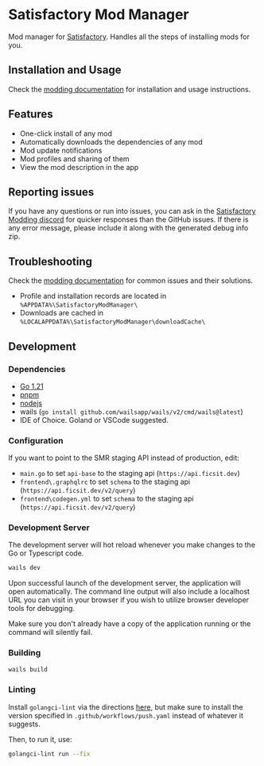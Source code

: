 # Satisfactory Mod Manager

Mod manager for [Satisfactory](https://www.satisfactorygame.com/).
Handles all the steps of installing mods for you.

## Installation and Usage

Check the [modding documentation](https://docs.ficsit.app/satisfactory-modding/latest/index.html#_for_users)
for installation and usage instructions.

## Features

* One-click install of any mod
* Automatically downloads the dependencies of any mod
* Mod update notifications
* Mod profiles and sharing of them
* View the mod description in the app

## Reporting issues

If you have any questions or run into issues, you can ask in the
[Satisfactory Modding discord](https://discord.gg/TShj39G)
for quicker responses than the GitHub issues.
If there is any error message, please include it along with the generated debug info zip.

## Troubleshooting

Check the [modding documentation](https://docs.ficsit.app/satisfactory-modding/latest/ForUsers/SatisfactoryModManager.html)
for common issues and their solutions.

* Profile and installation records are located in `%APPDATA%\SatisfactoryModManager\`
* Downloads are cached in `%LOCALAPPDATA%\SatisfactoryModManager\downloadCache\`

## Development

### Dependencies

* [Go 1.21](https://go.dev/doc/install)
* [pnpm](https://pnpm.io/installation)
* [nodejs](https://nodejs.org/en/download/)
* wails (`go install github.com/wailsapp/wails/v2/cmd/wails@latest`)
* IDE of Choice. Goland or VSCode suggested.

### Configuration

If you want to point to the SMR staging API instead of production, edit:

* `main.go` to set `api-base` to the staging api (`https://api.ficsit.dev`)
* `frontend\.graphqlrc` to set `schema` to the staging api (`https://api.ficsit.dev/v2/query`)
* `frontend\codegen.yml` to set `schema` to the staging api (`https://api.ficsit.dev/v2/query`)

### Development Server

The development server will hot reload whenever you make changes to the Go or Typescript code.

```bash
wails dev
```

Upon successful launch of the development server, the application will open automatically.
The command line output will also include a localhost URL you can visit in your browser if you wish to utilize browser developer tools for debugging.

Make sure you don't already have a copy of the application running or the command will silently fail.

### Building

```bash
wails build
```

### Linting

Install `golangci-lint` via the directions [here](https://golangci-lint.run/usage/install/#local-installation),
but make sure to install the version specified in `.github/workflows/push.yaml` instead of whatever it suggests.

Then, to run it, use:

```bash
golangci-lint run --fix
```
